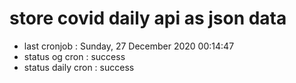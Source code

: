 # store covid daily api as json data

- last cronjob : Sunday, 27 December 2020 00:14:47
- status og cron : success
- status daily cron : success
      
      